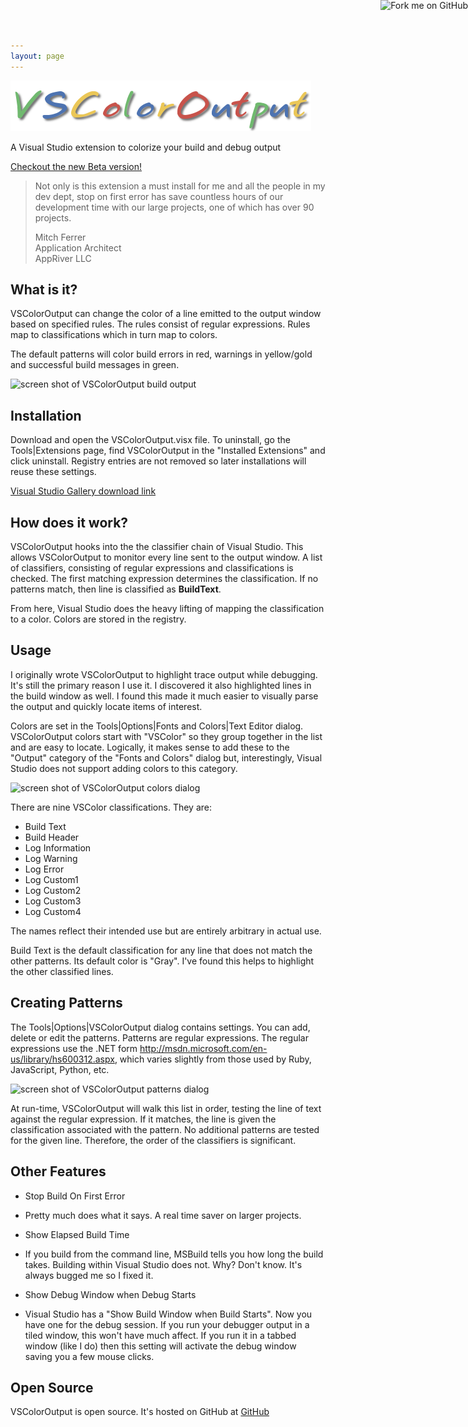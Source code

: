 ```yaml
---
layout: page
---
```

![noborder](/cdn/images/vscoloroutput/vscoloroutputlogo.png)

A Visual Studio extension to colorize your build and debug output

[Checkout the new Beta version!](https://github.com/mike-ward/VSColorOutput/releases)

> Not only is this extension a must install for me and all the people in my dev
> dept, stop on first error has save countless hours of our development time
> with our large projects, one of which has over 90 projects.
>
> Mitch Ferrer  
> Application Architect  
> AppRiver LLC

What is it?
-----------

VSColorOutput can change the color of a line emitted to the output window based
on specified rules. The rules consist of regular expressions. Rules map to
classifications which in turn map to colors.

The default patterns will color build errors in red, warnings in yellow/gold and
successful build messages in green.

![screen shot of VSColorOutput build
output](/cdn/images/vscoloroutput/vscoloroutput.png)

Installation
------------

Download and open the VSColorOutput.visx file. To uninstall, go the
Tools|Extensions page, find VSColorOutput in the "Installed Extensions" and
click uninstall. Registry entries are not removed so later installations will
reuse these settings.

[Visual Studio Gallery download
link](https://visualstudiogallery.msdn.microsoft.com/f4d9c2b5-d6d7-4543-a7a5-2d7ebabc2496)

How does it work?
-----------------

VSColorOutput hooks into the the classifier chain of Visual Studio. This allows
VSColorOutput to monitor every line sent to the output window. A list of
classifiers, consisting of regular expressions and classifications is checked.
The first matching expression determines the classification. If no patterns
match, then line is classified as **BuildText**.

From here, Visual Studio does the heavy lifting of mapping the classification to
a color. Colors are stored in the registry.

Usage
-----

I originally wrote VSColorOutput to highlight trace output while debugging. It's
still the primary reason I use it. I discovered it also highlighted lines in the
build window as well. I found this made it much easier to visually parse the
output and quickly locate items of interest.

Colors are set in the Tools|Options|Fonts and Colors|Text Editor dialog.
VSColorOutput colors start with "VSColor" so they group together in the list and
are easy to locate. Logically, it makes sense to add these to the "Output"
category of the "Fonts and Colors" dialog but, interestingly, Visual Studio does
not support adding colors to this category.

![screen shot of VSColorOutput colors
dialog](/cdn/images/vscoloroutput/vscoloroutputcolors.png)

There are nine VSColor classifications. They are:

-   Build Text
-   Build Header
-   Log Information
-   Log Warning
-   Log Error
-   Log Custom1
-   Log Custom2
-   Log Custom3
-   Log Custom4

The names reflect their intended use but are entirely arbitrary in actual use.

Build Text is the default classification for any line that does not match the
other patterns. Its default color is "Gray". I've found this helps to highlight
the other classified lines.

Creating Patterns
-----------------

The Tools|Options|VSColorOutput dialog contains settings. You can add, delete or
edit the patterns. Patterns are regular expressions. The regular expressions use
the .NET form <http://msdn.microsoft.com/en-us/library/hs600312.aspx>, which
varies slightly from those used by Ruby, JavaScript, Python, etc.

![screen shot of VSColorOutput patterns
dialog](/cdn/images/vscoloroutput/vscoloroutputpatterns.png)

At run-time, VSColorOutput will walk this list in order, testing the line of
text against the regular expression. If it matches, the line is given the
classification associated with the pattern. No additional patterns are tested
for the given line. Therefore, the order of the classifiers is significant.

Other Features
--------------

-   Stop Build On First Error
-   Pretty much does what it says. A real time saver on larger projects.

-   Show Elapsed Build Time
-   If you build from the command line, MSBuild tells you how long the build
    takes. Building within Visual Studio does not. Why? Don't know. It's always
    bugged me so I fixed it.

-   Show Debug Window when Debug Starts
-   Visual Studio has a "Show Build Window when Build Starts". Now you have one
    for the debug session. If you run your debugger output in a tiled window,
    this won't have much affect. If you run it in a tabbed window (like I do)
    then this setting will activate the debug window saving you a few mouse
    clicks.

Open Source
-----------

VSColorOutput is open source. It's hosted on GitHub at
[GitHub](https://github.com/mike-ward/VSColorOutput)

<a href="https://github.com/mike-ward/VSColorOutput">

<img style="position: absolute; top: 0; right: 0; border: 0;" src="https://camo.githubusercontent.com/652c5b9acfaddf3a9c326fa6bde407b87f7be0f4/68747470733a2f2f73332e616d617a6f6e6177732e636f6d2f6769746875622f726962626f6e732f666f726b6d655f72696768745f6f72616e67655f6666373630302e706e67" alt="Fork me on GitHub" data-canonical-src="https://s3.amazonaws.com/github/ribbons/forkme_right_orange_ff7600.png"></a>
